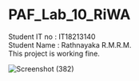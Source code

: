 # PAF_Lab_10_RiWA
Student IT no : IT18213140</br>
Student Name  : Rathnayaka R.M.R.M.
</br>
This project is working fine.</br>

![Screenshot (382)](https://user-images.githubusercontent.com/58544163/117803502-56f85d80-b274-11eb-96ad-01cc9ff901e2.png)




